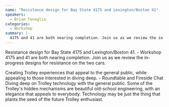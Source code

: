 ```yaml
---
name: "Resistance design for Bay State 4175 and Lexington/Boston 41"
speakers:
  - Brian Tenaglia
categories:
  - Workshop
summary: |-
  4175 and 41 are both nearing completion. Join us as we review the in-progress designs for resistance on the two cars.
---
```


Resistance design for Bay State 4175 and Lexington/Boston 41. - Workshop
4175 and 41 are both nearing completion. Join us as we review the in-progress designs for resistance on the two cars.

Creating Trolley experiences that appeal to the general public, while appealing to those interested in diving deep. - Roundtable and Fireside Chat
Diving deep on Trolley technology with the general public. Some of the Trolley's hidden mechanisms are beautiful old-school engineering, with an elegance that appeals to everybody. Technology may be just the thing that plants the seed of the future Trolley enthusiast.